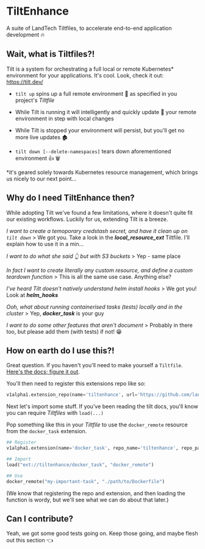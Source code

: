 # TiltEnhance

A suite of LandTech Tiltfiles, to accelerate end-to-end application development 🔥

## Wait, what is Tiltfiles?!

Tilt is a system for orchestrating a full local or remote Kubernetes\* environment for your applications.
It's cool. Look, check it out: https://tilt.dev/

- `tilt up` spins up a full remote environment 🎁 as specified in you project's _Tiltfile_

- While Tilt is running it will intelligently and quickly update 🔄 your remote environment in step with local changes

- While Tilt is stopped your environment will persist, but you'll get no more live updates 🏚

- `tilt down [--delete-namespaces]` tears down aforementioned environment 👍 🗑

\*it's geared solely towards Kubernetes resource management, which brings us nicely to our next point...

## Why do I need TiltEnhance then?

While adopting Tilt we've found a few limitations, where it doesn't quite fit our existing workflows. Luckily for us, extending Tilt is a breeze.

_I want to create a temoporary credstash secret, and have it clean up on `tilt down`_
\> We got you. Take a look in the **_local_resource_ext_** Tiltfile. I'll explain how to use it in a min...

_I want to do what she said 👆 but with S3 buckets_
\> Yep - same place

_In fact I want to create literally any custom resource, and define a custom teardown function_
\> This is all the same use case. Anything else?

_I've heard Tilt doesn't natively understand helm install hooks_
\> We got you! Look at **_helm_hooks_**

_Ooh, what about running containerised tasks (tests) locally and in the cluster_
\> Yep, **_docker_task_** is your guy

_I want to do some other features that aren't document_
\> Probably in there too, but please add them (with tests) if not! 😁

## How on earth do I use this?!

Great question. If you haven't you'll need to make yourself a `Tiltfile`. [Here's the docs; figure it out](https://docs.tilt.dev/api.html).

You'll then need to register this extensions repo like so:
```py
v1alpha1.extension_repo(name='tiltenhance', url='https://github.com/landtechnologies/tiltenhance')
```

Next let's import some stuff. If you've been reading the tilt docs, you'll know you can require _Tiltfiles_ with `load(...)`

Pop something like this in your _Tiltfile_ to use the `docker_remote` resource from the `docker_task` extension.

```py
## Register
v1alpha1.extension(name='docker_task', repo_name='tiltenhance', repo_path='docker_task')

## Import
load("ext://tiltenhance/docker_task", "docker_remote")

## Use
docker_remote("my-important-task", "./path/to/Dockerfile")
```

(We know that registering the repo and extension, and then loading the function is wordy, but we'll see what we can do about that later.)

## Can I contribute?

Yeah, we got some good tests going on. Keep those going, and maybe flesh out this section 👈
